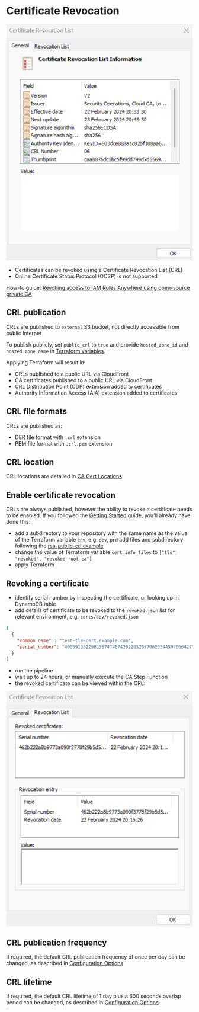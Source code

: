 # Certificate Revocation

![Certificate Revocation List](assets/images/crl.png?raw=true)

* Certificates can be revoked using a Certificate Revocation List (CRL)
* Online Certificate Status Protocol (OCSP) is not supported

How-to guide: [Revoking access to IAM Roles Anywhere using open-source private CA](how-to-guides/crl.md)

## CRL publication
CRLs are published to `external` S3 bucket, not directly accessible from public Internet

To publish publicly, set `public_crl` to `true` and provide `hosted_zone_id` and `hosted_zone_name` in [Terraform variables](https://github.com/serverless-ca/terraform-aws-ca/blob/main/variables.tf).

Applying Terraform will result in:

* CRLs published to a public URL via CloudFront
* CA certificates published to a public URL via CloudFront
* CRL Distribution Point (CDP) extension added to certificates
* Authority Information Access (AIA) extension added to certificates

## CRL file formats
CRLs are published as:
* DER file format with `.crl` extension
* PEM file format with `.crl.pem` extension

## CRL location
CRL locations are detailed in [CA Cert Locations](locations.md)

## Enable certificate revocation
CRLs are always published, however the ability to revoke a certificate needs to be enabled. If you followed the [Getting Started](getting-started.md) guide, you'll already have done this:

* add a subdirectory to your repository with the same name as the value of the Terraform variable `env`, e.g. `dev`, `prd`
add files and subdirectory following the [rsa-public-crl example](https://github.com/serverless-ca/terraform-aws-ca/blob/main/examples/rsa-public-crl/README.md)
* change the value of Terraform variable `cert_info_files` to  `["tls", "revoked", "revoked-root-ca"]`
* apply Terraform

## Revoking a certificate

* identify serial number by inspecting the certificate, or looking up in DynamoDB table
* add details of certificate to be revoked to the `revoked.json` list for relevant environment, e.g. `certs/dev/revoked.json`
```json
[
  {
    "common_name" : "test-tls-cert.example.com",
    "serial_number": "400591262296335747457420220526770623344507066427"
  }
]
```
* run the pipeline
* wait up to 24 hours, or manually execute the CA Step Function
* the revoked certificate can be viewed within the CRL:

![Revoked certificate](assets/images/crl-revoked.png?raw=true)

## CRL publication frequency
If required, the default CRL publication frequency of once per day can be changed, as described in [Configuration Options](./options.md#crl-publication-frequency)

## CRL lifetime
If required, the default CRL lifetime of 1 day plus a 600 seconds overlap period can be changed, as described in [Configuration Options](./options.md#crl-lifetime)